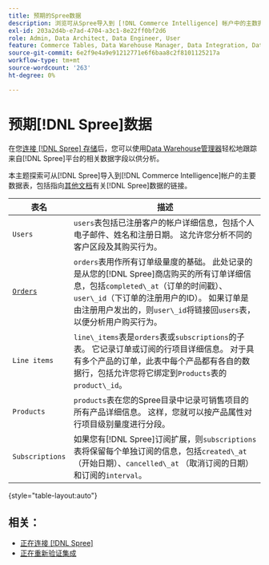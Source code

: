 ```yaml
---
title: 预期的Spree数据
description: 浏览可从Spree导入到 [!DNL Commerce Intelligence] 帐户中的主数据表。
exl-id: 203a2d4b-e7ad-4704-a3c1-8e22ff0bf2d6
role: Admin, Data Architect, Data Engineer, User
feature: Commerce Tables, Data Warehouse Manager, Data Integration, Data Import/Export
source-git-commit: 6e2f9e4a9e91212771e6f6baa8c2f8101125217a
workflow-type: tm+mt
source-wordcount: '263'
ht-degree: 0%

---
```


# 预期[!DNL Spree]数据

在您[连接 [!DNL Spree] 存储](../../../data-analyst/importing-data/integrations/spree.md)后，您可以使用[Data Warehouse管理器](../../data-warehouse-mgr/tour-dwm.md)轻松地跟踪来自[!DNL Spree]平台的相关数据字段以供分析。

本主题探索可从[!DNL Spree]导入到[!DNL Commerce Intelligence]帐户的主要数据表，包括指向[其他文档](https://guides.spreecommerce.org/developer/addresses.html#address)有关[!DNL Spree]数据的链接。

| **表名** | **描述** |
|-----|-----|
| `Users` | `users`表包括已注册客户的帐户详细信息，包括个人电子邮件、姓名和注册日期。 这允许您分析不同的客户区段及其购买行为。 |
| [`Orders`](https://guides.spreecommerce.org/developer/orders.html#overview) | `orders`表用作所有订单级量度的基础。 此处记录的是从您的[!DNL Spree]商店购买的所有订单详细信息，包括`completed\_at`（订单的时间戳）、`user\_id`（下订单的注册用户的ID）。 如果订单是由注册用户发出的，则`user\_id`将链接回`users`表，以便分析用户购买行为。 |
| `Line items` | `line\_items`表是`orders`表或`subscriptions`的子表。 它记录订单或订阅的行项目详细信息。 对于具有多个产品的订单，此表中每个产品都有各自的数据行，包括允许您将它绑定到`Products`表的`product\_id`。 |
| `Products` | `products`表在您的Spree目录中记录可销售项目的所有产品详细信息。 这样，您就可以按产品属性对行项目级别量度进行分段。 |
| `Subscriptions` | 如果您有[!DNL Spree]订阅扩展，则`subscriptions`表将保留每个单独订阅的信息，包括`created\_at` （开始日期）、`cancelled\_at` （取消订阅的日期）和订阅的`interval`。 |

{style="table-layout:auto"}

## 相关：

* [正在连接 [!DNL Spree]](../integrations/spree.md)
* [正在重新验证集成](https://experienceleague.adobe.com/docs/commerce-knowledge-base/kb/how-to/mbi-reauthenticating-integrations.html?lang=zh-Hans)
